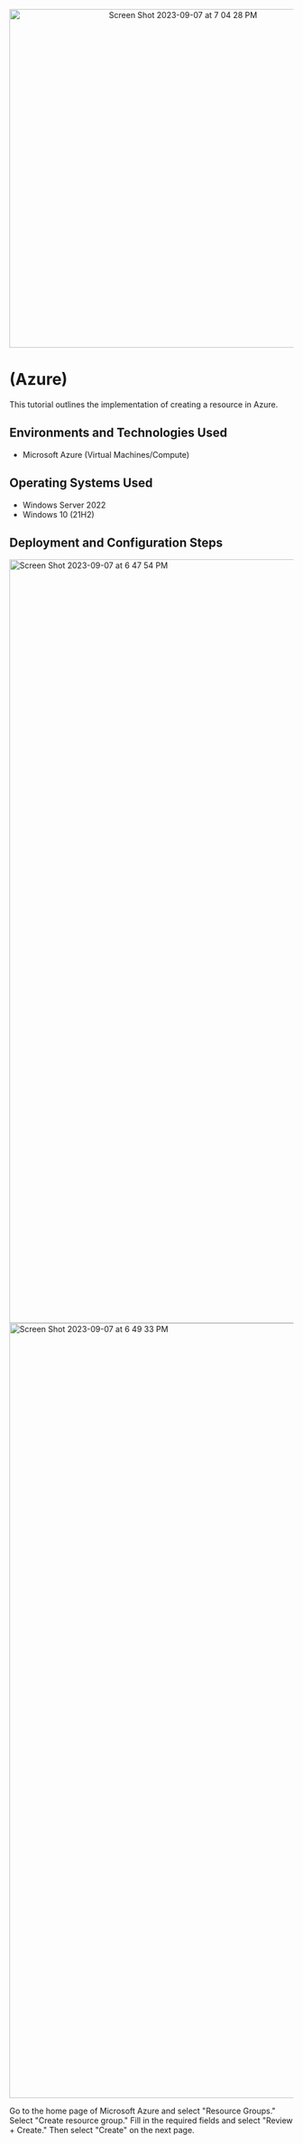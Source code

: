 <p align="center">
<img width="600" alt="Screen Shot 2023-09-07 at 7 04 28 PM" src="https://github.com/spencerdixon2/configure-ad/assets/143224941/fd024bf6-e005-4e6e-b0a9-82dd43ac2407">
<h1>(Azure)</h1>
This tutorial outlines the implementation of creating a resource in Azure.<br />




<h2>Environments and Technologies Used</h2>

- Microsoft Azure (Virtual Machines/Compute)


<h2>Operating Systems Used </h2>

- Windows Server 2022
- Windows 10 (21H2)



<h2>Deployment and Configuration Steps</h2>



<img width="1353" alt="Screen Shot 2023-09-07 at 6 47 54 PM" src="https://github.com/spencerdixon2/configure-ad/assets/143224941/4b8b34e3-53e7-4c1d-942e-9d57e8d33667">
<img width="1373" alt="Screen Shot 2023-09-07 at 6 49 33 PM" src="https://github.com/spencerdixon2/configure-ad/assets/143224941/3492ae67-ee3a-4673-8fe9-bbdd2fc018f2">



Go to the home page of Microsoft Azure and select "Resource Groups."
Select "Create resource group."
Fill in the required fields and select "Review + Create."
Then select "Create" on the next page.
